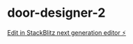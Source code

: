 # door-designer-2

[Edit in StackBlitz next generation editor ⚡️](https://stackblitz.com/~/github.com/WebOctopus/door-designer-2)